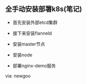 全手动安装部署k8s(笔记)
---

* 首先安装外部etcd集群

* 接下来安装flanneld

* 安装master节点

* 安装node

* 部署nginx-demo服务

via: newgoo